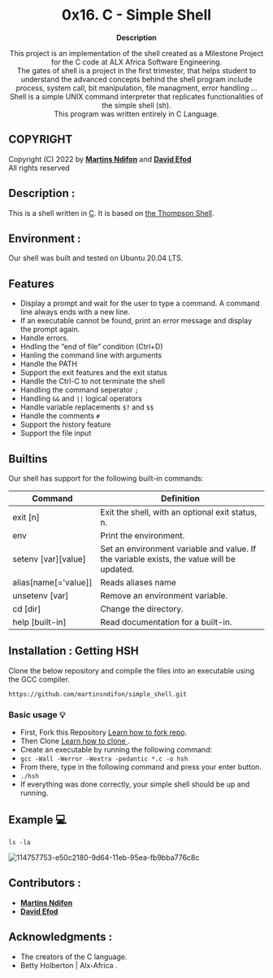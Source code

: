 <h1 align="center">
  0x16. C - Simple Shell
</h1>

</p>

<p align="center">
  <strong>
   Description
  </strong>
</p>

<p align="center">
This project is an implementation of the shell created as a Milestone Project for the C code at ALX Africa Software Engineering. </br>
The gates of shell is a project in the first trimester, that helps student to understand the advanced
concepts behind the shell program include process, system call, bit manipulation, file managment, error handling ... </br>
Shell is a simple UNIX command interpreter that replicates functionalities of the simple shell (sh). </br>
This program was written entirely in C Language.
</p>

## COPYRIGHT
Copyright (C) 2022 by [**Martins Ndifon**](https://github.com/martinsndifon) and [**David Efod**](https://github.com/efodthe2nd) </br>
All rights reserved

 ## Description :
This is a shell written in [C](https://en.wikipedia.org/wiki/C_(programming_language)).
It is based on [the Thompson Shell](https://en.wikipedia.org/wiki/Thompson_shell).

## Environment :

Our shell was built and tested on  Ubuntu 20.04 LTS.

## Features
* Display a prompt and wait for the user to type a command. A command line always ends with a new line.
* If an executable cannot be found, print an error message and display the prompt again.
* Handle errors.
* Hndling the “end of file” condition (Ctrl+D)
* Hanling the command line with arguments
* Handle the PATH
* Support the exit features and the exit status
* Handle the Ctrl-C to not terminate the shell
* Handling the command seperator `;`
* Handling `&&` and `||` logical operators
* Handle variable replacements `$?` and `$$`
* Handle the comments `#`
* Support the history feature
* Support the file input

## Builtins
Our shell has support for the following built-in commands:

| Command             | Definition                                                                                |
| ------------------- | ----------------------------------------------------------------------------------------- |
| exit [n]            | Exit the shell, with an optional exit status, n.                                          |
| env                 | Print the environment.                                                                    |
| setenv [var][value] | Set an environment variable and value. If the variable exists, the value will be updated. |
| alias[name[='value]]| Reads aliases name                                                                        |
| unsetenv [var]      | Remove an environment variable.                                                           |
| cd [dir]            | Change the directory.                                                                     |
| help [built-in]     | Read documentation for a built-in.                                                        |


 ## Installation : Getting HSH
 
Clone the below repository and compile the files into an executable using the GCC compiler.
```
https://github.com/martinsndifon/simple_shell.git
```

### Basic usage :bulb:
- First, Fork this Repository [Learn how to fork repo](https://docs.github.com/en/github/getting-started-with-github/fork-a-repo).
- Then Clone [Learn how to clone ](https://docs.github.com/en/github/creating-cloning-and-archiving-repositories/cloning-a-repository).
- Create an executable by running the following command:
- `gcc -Wall -Werror -Wextra -pedantic *.c -o hsh`
- From there, type in the following command and press your enter button.
- `./hsh`
- If everything was done correctly, your simple shell should be up and running.


## Example :computer:
```
ls -la
```
![114757753-e50c2180-9d64-11eb-95ea-fb9bba776c8c](https://user-images.githubusercontent.com/57016982/186711943-65abad4d-eedf-4d65-947d-3710e189bdee.png)

## Contributors :
* [**Martins Ndifon**](https://github.com/martinsndifon)
* [**David Efod**](https://github.com/efodthe2nd)

## Acknowledgments :
- The creators of the C language.
- Betty Holberton | Alx-Africa .

